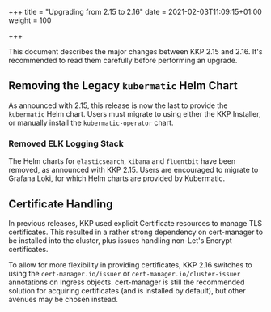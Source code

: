 +++
title = "Upgrading from 2.15 to 2.16"
date = 2021-02-03T11:09:15+01:00
weight = 100

+++

This document describes the major changes between KKP 2.15 and 2.16. It's recommended to read them carefully
before performing an upgrade.

## Removing the Legacy `kubermatic` Helm Chart

As announced with 2.15, this release is now the last to provide the `kubermatic` Helm chart. Users must
migrate to using either the KKP Installer, or manually install the `kubermatic-operator` chart.

### Removed ELK Logging Stack

The Helm charts for `elasticsearch`, `kibana` and `fluentbit` have been removed, as announced with KKP 2.15.
Users are encouraged to migrate to Grafana Loki, for which Helm charts are provided by Kubermatic.

## Certificate Handling

In previous releases, KKP used explicit Certificate resources to manage TLS certificates. This resulted in a
rather strong dependency on cert-manager to be installed into the cluster, plus issues handling
non-Let's Encrypt certificates.

To allow for more flexibility in providing certificates, KKP 2.16 switches to using the `cert-manager.io/issuer`
or `cert-manager.io/cluster-issuer` annotations on Ingress objects. cert-manager is still the recommended
solution for acquiring certificates (and is installed by default), but other avenues may be chosen instead.
